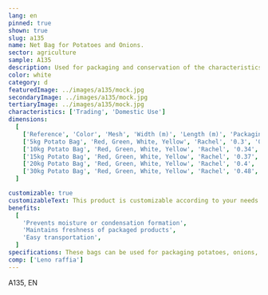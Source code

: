 ```yaml
---
lang: en
pinned: true
shown: true
slug: a135
name: Net Bag for Potatoes and Onions.
sector: agriculture
sample: A135
description: Used for packaging and conservation of the characteristics of fresh agricultural products and dried fruits.
color: white
category: d
featuredImage: ../images/a135/mock.jpg
secondaryImage: ../images/a135/mock.jpg
tertiaryImage: ../images/a135/mock.jpg
characteristics: ['Trading', 'Domestic Use']
dimensions:
  [
    ['Reference', 'Color', 'Mesh', 'Width (m)', 'Length (m)', 'Packaging (pcs)'],
    ['5kg Potato Bag', 'Red, Green, White, Yellow', 'Rachel', '0.3', '0.45', '2000'],
    ['10kg Potato Bag', 'Red, Green, White, Yellow', 'Rachel', '0.34', '0.56', '2000'],
    ['15kg Potato Bag', 'Red, Green, White, Yellow', 'Rachel', '0.37', '0.65', '2000'],
    ['20kg Potato Bag', 'Red, Green, White, Yellow', 'Rachel', '0.4', '0.73', '2000'],
    ['30kg Potato Bag', 'Red, Green, White, Yellow', 'Rachel', '0.48', '0.8', '2000'],
  ]

customizable: true
customizableText: This product is customizable according to your needs. Contact us for more information.
benefits:
  [
    'Prevents moisture or condensation formation',
    'Maintains freshness of packaged products',
    'Easy transportation',
  ]
specifications: These bags can be used for packaging potatoes, onions, other agricultural products, and seafood. They can also be used for storing firewood, pinecones, and other products in this category.
comp: ['Leno raffia']
---
```


A135, EN
